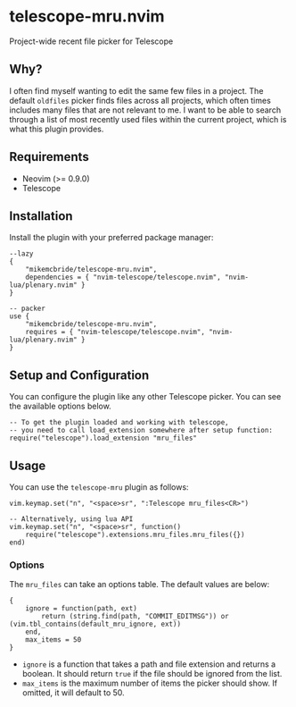 # telescope-mru.nvim

Project-wide recent file picker for Telescope

## Why?

I often find myself wanting to edit the same few files in a project. The default `oldfiles` picker finds files across all projects, which often times includes many files that are not relevant to me. I want to be able to search through a list of most recently used files within the current project, which is what this plugin provides.

## Requirements

- Neovim (>= 0.9.0)
- Telescope

## Installation

Install the plugin with your preferred package manager:

```
--lazy
{
    "mikemcbride/telescope-mru.nvim",
    dependencies = { "nvim-telescope/telescope.nvim", "nvim-lua/plenary.nvim" }
}

-- packer
use {
    "mikemcbride/telescope-mru.nvim",
    requires = { "nvim-telescope/telescope.nvim", "nvim-lua/plenary.nvim" }
}
```

## Setup and Configuration

You can configure the plugin like any other Telescope picker. You can see the available options below.

```
-- To get the plugin loaded and working with telescope,
-- you need to call load_extension somewhere after setup function:
require("telescope").load_extension "mru_files"
```

## Usage

You can use the `telescope-mru` plugin as follows:

```
vim.keymap.set("n", "<space>sr", ":Telescope mru_files<CR>")

-- Alternatively, using lua API
vim.keymap.set("n", "<space>sr", function()
	require("telescope").extensions.mru_files.mru_files({})
end)
```

### Options

The `mru_files` can take an options table. The default values are below:

```
{
    ignore = function(path, ext)
        return (string.find(path, "COMMIT_EDITMSG")) or (vim.tbl_contains(default_mru_ignore, ext))
    end,
    max_items = 50
}
```

- `ignore` is a function that takes a path and file extension and returns a boolean. It should return `true` if the file should be ignored from the list.
- `max_items` is the maximum number of items the picker should show. If omitted, it will default to 50.
